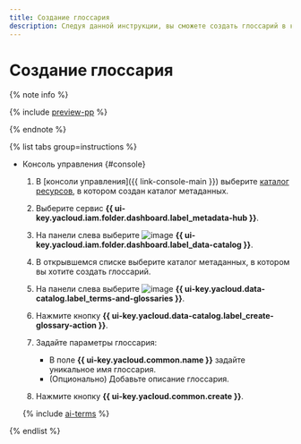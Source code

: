```yaml
---
title: Создание глоссария
description: Следуя данной инструкции, вы сможете создать глоссарий в каталоге метаданных.
---
```


# Создание глоссария


{% note info %}

{% include [preview-pp](../../../_includes/preview-pp.md) %}

{% endnote %}


{% list tabs group=instructions %}

- Консоль управления {#console}

  1. В [консоли управления]({{ link-console-main }}) выберите [каталог ресурсов](../../../resource-manager/concepts/resources-hierarchy.md#folder), в котором создан каталог метаданных.
  1. Выберите сервис **{{ ui-key.yacloud.iam.folder.dashboard.label_metadata-hub }}**.
  1. На панели слева выберите ![image](../../../_assets/console-icons/folder-magnifier.svg) **{{ ui-key.yacloud.iam.folder.dashboard.label_data-catalog }}**.
  1. В открывшемся списке выберите каталог метаданных, в котором вы хотите создать глоссарий.
  1. На панели слева выберите ![image](../../../_assets/console-icons/book.svg) **{{ ui-key.yacloud.data-catalog.label_terms-and-glossaries }}**.
  1. Нажмите кнопку **{{ ui-key.yacloud.data-catalog.label_create-glossary-action }}**.
  1. Задайте параметры глоссария:

      * В поле **{{ ui-key.yacloud.common.name }}** задайте уникальное имя глоссария.
      * (Опционально) Добавьте описание глоссария.

  1. Нажмите кнопку **{{ ui-key.yacloud.common.create }}**.

  {% include [ai-terms](../../../_includes/metadata-hub/data-catalog-ai-markup-terms.md) %}

{% endlist %}
